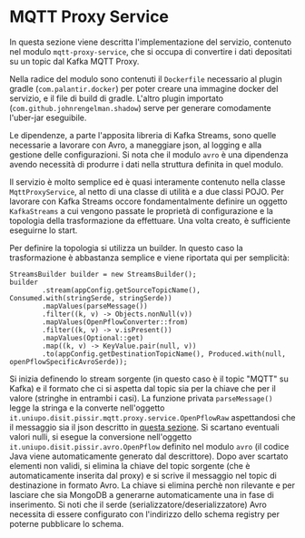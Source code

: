 # MQTT Proxy Service

In questa sezione viene descritta l'implementazione del servizio, contenuto nel modulo `mqtt-proxy-service`, che si occupa di convertire i dati depositati su un topic dal Kafka MQTT Proxy.

Nella radice del modulo sono contenuti il `Dockerfile` necessario al plugin gradle (`com.palantir.docker`) per poter creare una immagine docker del servizio, e il file di build di gradle. L'altro plugin importato (`com.github.johnrengelman.shadow`) serve per generare comodamente l'uber-jar eseguibile.

Le dipendenze, a parte l'apposita libreria di Kafka Streams, sono quelle necessarie a lavorare con Avro, a maneggiare json, al logging e alla gestione delle configurazioni. Si nota che il modulo `avro` è una dipendenza avendo necessità di produrre i dati nella struttura definita in quel modulo.

Il servizio è molto semplice ed è quasi interamente contenuto nella classe `MqttProxyService`, al netto di una classe di utilità e a due classi POJO. Per lavorare con Kafka Streams occore fondamentalmente definire un oggetto `KafkaStreams` a cui vengono passate le proprietà di configurazione e la topologia della trasformazione da effettuare. Una volta creato, è sufficiente eseguirne lo start.

Per definire la topologia si utilizza un builder. In questo caso la trasformazione è abbastanza semplice e viene riportata qui per semplicità:

```
StreamsBuilder builder = new StreamsBuilder();
builder
        .stream(appConfig.getSourceTopicName(), Consumed.with(stringSerde, stringSerde))
        .mapValues(parseMessage())
        .filter((k, v) -> Objects.nonNull(v))
        .mapValues(OpenPflowConverter::from)
        .filter((k, v) -> v.isPresent())
        .mapValues(Optional::get)
        .map((k, v) -> KeyValue.pair(null, v))
        .to(appConfig.getDestinationTopicName(), Produced.with(null, openPflowSpecificAvroSerde));
``` 

Si inizia definendo lo stream sorgente (in questo caso è il topic "MQTT" su Kafka) e il formato che ci si aspetta dal topic sia per la chiave che per il valore (stringhe in entrambi i casi). La funzione privata `parseMessage()` legge la stringa e la converte nell'oggetto `it.uniupo.disit.pissir.mqtt.proxy.service.OpenPflowRaw` aspettandosi che il messaggio sia il json descritto in [questa sezione](dati.md). Si scartano eventuali valori nulli, si esegue la conversione nell'oggetto `it.uniupo.disit.pissir.avro.OpenPflow` definito nel modulo `avro` (il codice Java viene automaticamente generato dal descrittore). Dopo aver scartato elementi non validi, si elimina la chiave del topic sorgente (che è automaticamente inserita dal proxy) e si scrive il messaggio nel topic di destinazione in formato Avro. La chiave si elimina perchè non rilevante e per lasciare che sia MongoDB a generarne automaticamente una in fase di inserimento. Si noti che il serde (serializzatore/deserializzatore) Avro necessita di essere configurato con l'indirizzo dello schema registry per poterne pubblicare lo schema.
